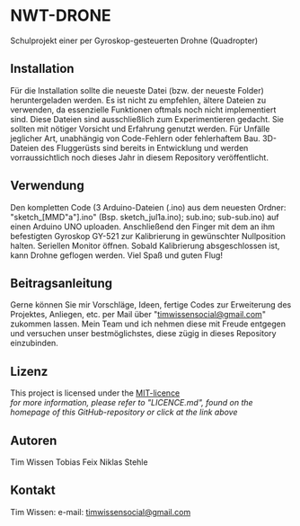 # NWT-DRONE

Schulprojekt einer per Gyroskop-gesteuerten Drohne (Quadropter)

## Installation

Für die Installation sollte die neueste Datei (bzw. der neueste Folder) heruntergeladen werden. Es ist nicht zu empfehlen, ältere Dateien zu verwenden, da essenzielle Funktionen oftmals noch nicht implementiert sind. Diese Dateien sind ausschließlich zum Experimentieren gedacht. Sie sollten mit nötiger Vorsicht und Erfahrung genutzt werden. Für Unfälle jeglicher Art, unabhängig von Code-Fehlern oder fehlerhaftem Bau. 3D-Dateien des Fluggerüsts sind bereits in Entwicklung und werden vorraussichtlich noch dieses Jahr in diesem Repository veröffentlicht.

## Verwendung

Den kompletten Code (3 Arduino-Dateien (.ino) aus dem neuesten Ordner: "sketch_[MMD"a"].ino" (Bsp. sketch_jul1a.ino); sub.ino; sub-sub.ino) auf einen Arduino UNO uploaden. Anschließend den Finger mit dem an ihm befestigten Gyroskop GY-521 zur Kalibrierung in gewünschter Nullposition halten. Seriellen Monitor öffnen. Sobald Kalibrierung absgeschlossen ist, kann Drohne geflogen werden. Viel Spaß und guten Flug!

## Beitragsanleitung

Gerne können Sie mir Vorschläge, Ideen, fertige Codes zur Erweiterung des Projektes, Anliegen, etc. per Mail über "timwissensocial@gmail.com" zukommen lassen. Mein Team und ich nehmen diese mit Freude entgegen und versuchen unser bestmöglichstes, diese zügig in dieses Repository einzubinden.

## Lizenz

This project is licensed under the [MIT-licence](https://opensource.org/licenses/MIT)  
*for more information, please refer to "LICENCE.md", found on the homepage of this GitHub-repository or click at the link above*

## Autoren

Tim Wissen
Tobias Feix
Niklas Stehle

## Kontakt

Tim Wissen:
  e-mail: timwissensocial@gmail.com

